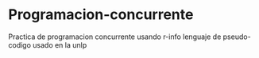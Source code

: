 # Programacion-concurrente

Practica de programacion concurrente usando r-info lenguaje de pseudo-codigo usado en la unlp
